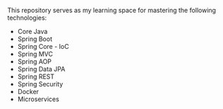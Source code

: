 This repository serves as my learning space for mastering the following technologies:

- Core Java
- Spring Boot
- Spring Core - IoC
- Spring MVC
- Spring AOP
- Spring Data JPA
- Spring REST
- Spring Security
- Docker
- Microservices